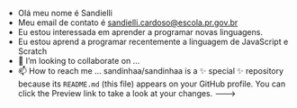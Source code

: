- Olá meu nome é Sandielli
- Meu email de contato é sandielli.cardoso@escola.pr.gov.br
- Eu estou interessada em aprender a programar novas linguagens.
- Eu estou aprend a programar recentemente a linguagem de JavaScript e Scratch
- 💞️ I’m looking to collaborate on ...
- 📫 How to reach me ...
sandinhaa/sandinhaa is a ✨ special ✨ repository because its `README.md` (this file) appears on your GitHub profile.
You can click the Preview link to take a look at your changes.
--->

